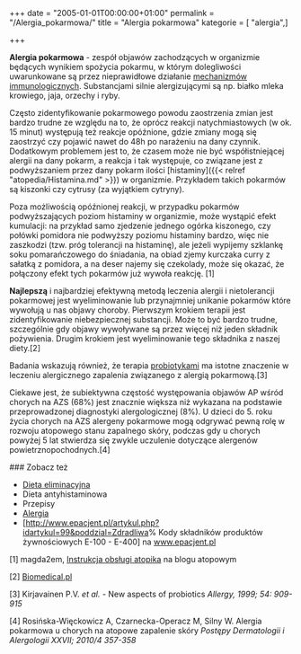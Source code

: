 +++
date = "2005-01-01T00:00:00+01:00"
permalink = "/Alergia_pokarmowa/"
title = "Alergia pokarmowa"
kategorie = [ "alergia",]

+++

**Alergia pokarmowa** - zespół objawów zachodzących w organizmie będących wynikiem spożycia pokarmu, w którym dolegliwości uwarunkowane są przez nieprawidłowe działanie [mechanizmów immunologicznych](/atopedia/Reakcja_alergiczna). Substancjami silnie alergizującymi są np. białko mleka krowiego, jaja, orzechy i ryby.

Często zidentyfikowanie pokarmowego powodu zaostrzenia zmian jest bardzo trudne ze względu na to, że oprócz reakcji natychmiastowych (w ok. 15 minut) występują też reakcje opóźnione, gdzie zmiany mogą się zaostrzyć czy pojawić nawet do 48h po narażeniu na dany czynnik. Dodatkowym problemem jest to, że czasem może nie być współistniejącej alergii na dany pokarm, a reakcja i tak występuje, co związane jest z podwyższaniem przez dany pokarm ilości [histaminy]({{< relref "atopedia/Histamina.md" >}}) w organizmie. Przykładem takich pokarmów są kiszonki czy cytrusy (za wyjątkiem cytryny).

Poza możliwością opóźnionej reakcji, w przypadku pokarmów podwyższających poziom histaminy w organizmie, może wystąpić efekt kumulacji: na przykład samo zjedzenie jednego ogórka kiszonego, czy połówki pomidora nie podwyższy poziomu histaminy bardzo, więc nie zaszkodzi (tzw. próg tolerancji na histaminę), ale jeżeli wypijemy szklankę soku pomarańczowego do śniadania, na obiad zjemy kurczaka curry z sałatką z pomidora, a na deser najemy się czekolady, może się okazać, że połączony efekt tych pokarmów już wywoła reakcję. [1]

**Najlepszą** i najbardziej efektywną metodą leczenia alergii i nietolerancji pokarmowej jest wyeliminowanie lub przynajmniej unikanie pokarmów które wywołują u nas objawy choroby. Pierwszym krokiem terapii jest zidentyfikowanie niebezpiecznej substancji. Może to być bardzo trudne, szczególnie gdy objawy wywoływane są przez więcej niż jeden składnik pożywienia. Drugim krokiem jest wyeliminowanie tego składnika z naszej diety.[2]

Badania wskazują również, że terapia [probiotykami](/atopedia/Probiotyki) ma istotne znaczenie w leczeniu alergicznego zapalenia związanego z alergią pokarmową.[3]

Ciekawe jest, że subiektywna częstość występowania objawów AP wśród chorych na AZS (68%) jest znacznie większa niż wykazana na podstawie przeprowadzonej diagnostyki alergologicznej (8%). U dzieci do 5. roku życia chorych na AZS alergeny pokarmowe mogą odgrywać pewną rolę w rozwoju atopowego stanu zapalnego skóry, podczas gdy u chorych powyżej 5 lat stwierdza się zwykle uczulenie dotyczące alergenów powietrznopochodnych.[4]

<references />
### Zobacz też

-   [Dieta eliminacyjna](/atopedia/Dieta_eliminacyjna)
-   Dieta antyhistaminowa
-   Przepisy
-   [Alergia](/atopedia/Alergia)
-   [<http://www.epacjent.pl/artykul.php?idartykul=99&poddzial=Zdradliwa>% Kody składników produktów żywnościowych E-100 - E-400] na www.epacjent.pl



[1] magda2em, [Instrukcja obsługi atopika](http://blog.atopowe.pl/2011/04/26/instrukcja-obslugi-atopika-ii/) na blogu atopowym

[2] [Biomedical.pl](http://www.biomedical.pl/choroby/alergie/alergia-pokarmowa-2.html)

[3] Kirjavainen P.V. *et al.* - New aspects of probiotics *Allergy, 1999; 54: 909-915*

[4] Rosińska-Więckowicz A, Czarnecka-Operacz M, Silny W. Alergia pokarmowa u chorych na atopowe zapalenie skóry *Postępy Dermatologii i Alergologii XXVII; 2010/4 357-358*
